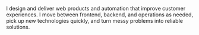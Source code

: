 I design and deliver web products and automation that improve customer experiences. I move between frontend, backend, and operations as needed, pick up new technologies quickly, and turn messy problems into reliable solutions.

